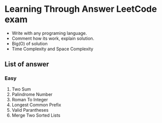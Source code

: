 # Learning Through Answer LeetCode exam
- Write with any programing language.
- Comment how its work, explain solution.
- Big(O) of solution
- Time Complexity and Space Complexity

## List of answer
### Easy
1. Two Sum
2. Palindrome Number
3. Roman To Integer
4. Longest Common Prefix
5. Valid Parantheses
6. Merge Two Sorted Lists